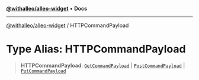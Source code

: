 [**@withalleo/alleo-widget**](../README.md) • **Docs**

***

[@withalleo/alleo-widget](../globals.md) / HTTPCommandPayload

# Type Alias: HTTPCommandPayload

> **HTTPCommandPayload**: [`GetCommandPayload`](../classes/GetCommandPayload.md) \| [`PostCommandPayload`](../classes/PostCommandPayload.md) \| [`PutCommandPayload`](../classes/PutCommandPayload.md)
